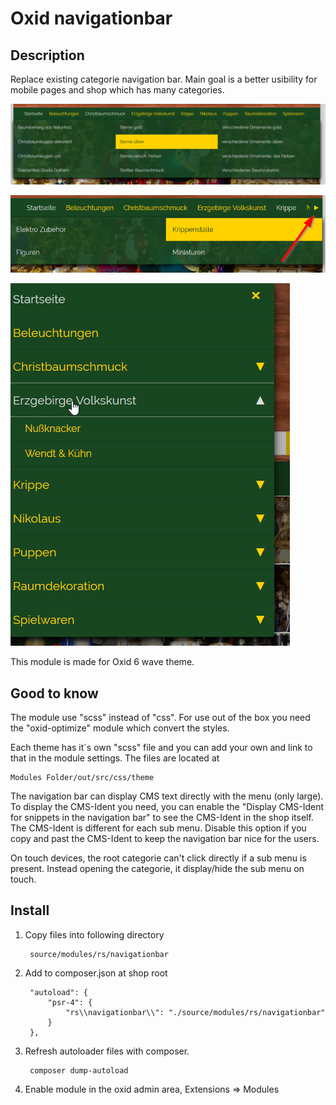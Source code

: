 # Oxid navigationbar

## Description

Replace existing categorie navigation bar. Main goal is a better usibility for mobile pages and shop which has
many categories. 

![](Shop1.png)

![](Shop2.png)

![](Shop3.png)

This module is made for Oxid 6 wave theme.

## Good to know

The module use "scss" instead of "css". For use out of the box you need the "oxid-optimize" module which convert the styles.

Each theme has it´s own "scss" file and you can add your own and link to that in the module settings. The files are located at

    Modules Folder/out/src/css/theme

The navigation bar can display CMS text directly with the menu (only large). To display the CMS-Ident you need, you can enable 
the "Display CMS-Ident for snippets in the navigation bar" to see the CMS-Ident in the shop itself. The CMS-Ident is different 
for each sub menu. Disable this option if you copy and past the CMS-Ident to keep the navigation bar nice for the users.

On touch devices, the root categorie can't click directly if a sub menu is present. Instead opening the categorie, it display/hide
the sub menu on touch.

## Install

1. Copy files into following directory
        
        source/modules/rs/navigationbar
        
2. Add to composer.json at shop root
  
        "autoload": {
            "psr-4": {
                "rs\\navigationbar\\": "./source/modules/rs/navigationbar"
            }
        },

3. Refresh autoloader files with composer.

        composer dump-autoload
        
4. Enable module in the oxid admin area, Extensions => Modules
